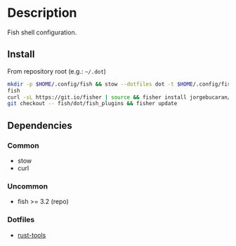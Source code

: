 <!-- vim: set colorcolumn=80: -->

# Description

Fish shell configuration.

## Install

From repository root (e.g.: `~/.dot`)

```bash
mkdir -p $HOME/.config/fish && stow --dotfiles dot -t $HOME/.config/fish -d fish/
fish
curl -sL https://git.io/fisher | source && fisher install jorgebucaran/fisher
git checkout -- fish/dot/fish_plugins && fisher update
```

## Dependencies

### Common

- stow
- curl

### Uncommon

- fish >= 3.2 (repo)

### Dotfiles

- [rust-tools](rust-tools/INSTALL.md)

